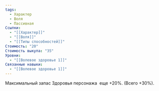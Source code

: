 ```yaml
---
tags:
  - Характер
  - Воля
  - Пассивная
Ссылки:
  - "[[Характер]]"
  - "[[Воля]]"
  - "[[Типы способностей]]"
Стоимость: "20"
Стоимость выкупа: "35"
Уровни:
  - "[[Волевое здоровье 1]]"
Связанные навыки:
  - "[[Волевое здоровье 1]]"
---
```

Максимальный запас Здоровья персонажа  еще +20%. (Всего +30%).